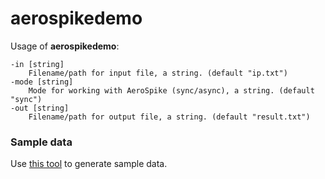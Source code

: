 # aerospikedemo

Usage of **aerospikedemo**:
````
-in [string]
    Filename/path for input file, a string. (default "ip.txt")
-mode [string]
    Mode for working with AeroSpike (sync/async), a string. (default "sync")
-out [string]
    Filename/path for output file, a string. (default "result.txt")
````

### Sample data
Use [this tool](https://github.com/redfoxius/ipmockgenerator) to generate sample data.
